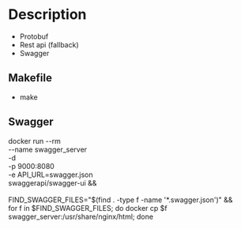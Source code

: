# Description
- Protobuf
- Rest api (fallback)
- Swagger

## Makefile
- make

## Swagger
docker run --rm \
--name swagger_server \
-d \
-p 9000:8080 \
-e API_URL=swagger.json \
swaggerapi/swagger-ui && \
\
FIND_SWAGGER_FILES="$(find . -type f -name '*.swagger.json')" && \
for f in $FIND_SWAGGER_FILES; do docker cp $f swagger_server:/usr/share/nginx/html; done

